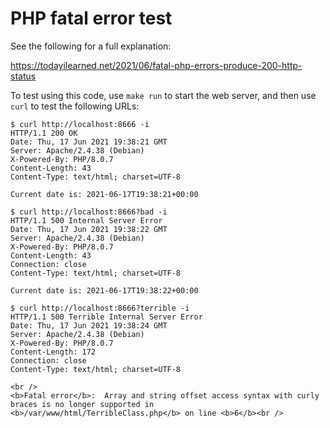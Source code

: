 # PHP fatal error test

See the following for a full explanation:

https://todayilearned.net/2021/06/fatal-php-errors-produce-200-http-status

To test using this code, use `make run` to start the web server, and then use `curl` to test the following URLs:

```
$ curl http://localhost:8666 -i
HTTP/1.1 200 OK
Date: Thu, 17 Jun 2021 19:38:21 GMT
Server: Apache/2.4.38 (Debian)
X-Powered-By: PHP/8.0.7
Content-Length: 43
Content-Type: text/html; charset=UTF-8

Current date is: 2021-06-17T19:38:21+00:00

$ curl http://localhost:8666?bad -i
HTTP/1.1 500 Internal Server Error
Date: Thu, 17 Jun 2021 19:38:22 GMT
Server: Apache/2.4.38 (Debian)
X-Powered-By: PHP/8.0.7
Content-Length: 43
Connection: close
Content-Type: text/html; charset=UTF-8

Current date is: 2021-06-17T19:38:22+00:00

$ curl http://localhost:8666?terrible -i
HTTP/1.1 500 Terrible Internal Server Error
Date: Thu, 17 Jun 2021 19:38:24 GMT
Server: Apache/2.4.38 (Debian)
X-Powered-By: PHP/8.0.7
Content-Length: 172
Connection: close
Content-Type: text/html; charset=UTF-8

<br />
<b>Fatal error</b>:  Array and string offset access syntax with curly braces is no longer supported in <b>/var/www/html/TerribleClass.php</b> on line <b>6</b><br />
```
